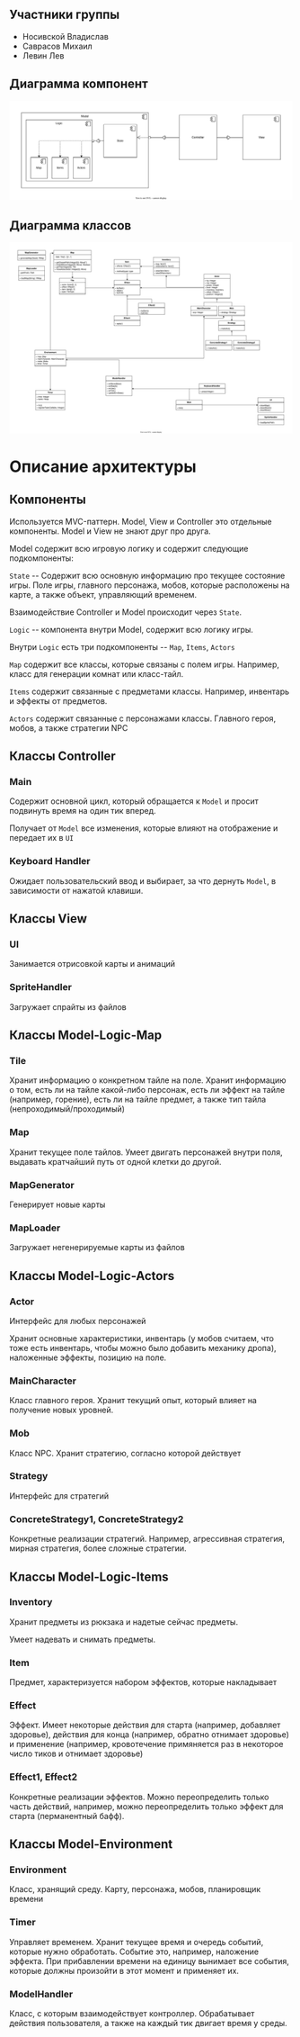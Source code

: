 
## Участники группы

* Носивской Владислав
* Саврасов Михаил
* Левин Лев

## Диаграмма компонент

![Диаграмма](RogueLikeДиаграммаКомпонент.svg)

## Диаграмма классов

![Диаграмма](RogueLikeДиаграммаКлассов.svg)

# Описание архитектуры

## Компоненты

Используется MVC-паттерн. Model, View и Controller это отдельные компоненты. Model и View не знают друг про друга.

Model содержит всю игровую логику и содержит следующие подкомпоненты:

`State` -- Содержит всю основную информацию про текущее состояние игры. Поле игры, 
главного персонажа, мобов, которые расположены на карте, а также объект, управляющий временем.

Взаимодействие Controller и Model происходит через `State`.

`Logic` -- компонента внутри Model, содержит всю логику игры.

Внутри `Logic` есть три подкомпоненты -- `Map`, `Items`, `Actors`

`Map` содержит все классы, которые связаны с полем игры. Например, класс для генерации
комнат или класс-тайл.

`Items` содержит связанные с предметами классы. Например, инвентарь и эффекты от предметов.

`Actors` содержит связанные с персонажами классы. Главного героя, мобов, а также стратегии NPC

## Классы Controller

### Main

Содержит основной цикл, который обращается к `Model` и просит подвинуть время на один тик вперед.

Получает от `Model` все изменения, которые влияют на отображение и передает их в `UI`

### Keyboard Handler

Ожидает пользовательский ввод и выбирает, за что дернуть `Model`, в зависимости от нажатой клавиши.

## Классы View

### UI

Занимается отрисовкой карты и анимаций

### SpriteHandler

Загружает спрайты из файлов

## Классы Model-Logic-Map

### Tile

Хранит информацию о конкретном тайле на поле. Хранит информацию о том, есть ли на тайле какой-либо персонаж, есть ли эффект
на тайле (например, горение), есть ли на тайле предмет, а также тип тайла (непроходимый/проходимый)

### Map

Хранит текущее поле тайлов. Умеет двигать персонажей внутри поля, выдавать кратчайший путь от одной клетки до другой.

### MapGenerator

Генерирует новые карты 

### MapLoader

Загружает негенерируемые карты из файлов

## Классы Model-Logic-Actors

### Actor

Интерфейс для любых персонажей

Хранит основные характеристики, инвентарь (у мобов считаем, что тоже есть инвентарь, чтобы можно было
добавить механику дропа), наложенные эффекты, позицию на поле.

### MainCharacter

Класс главного героя. Хранит текущий опыт, который влияет на получение новых уровней.

### Mob

Класс NPC. Хранит стратегию, согласно которой действует

### Strategy

Интерфейс для стратегий

### ConcreteStrategy1, ConcreteStrategy2

Конкретные реализации стратегий. Например, агрессивная стратегия, мирная стратегия, более сложные стратегии.

## Классы Model-Logic-Items

### Inventory

Хранит предметы из рюкзака и надетые сейчас предметы.

Умеет надевать и снимать предметы.

### Item

Предмет, характеризуется набором эффектов, которые накладывает

### Effect

Эффект. Имеет некоторые действия для старта (например, добавляет здоровье), действия для конца (например, обратно 
отнимает здоровье) и применение (например, кровотечение примяняется раз в некоторое число тиков и отнимает здоровье)

### Effect1, Effect2

Конкретные реализации эффектов. Можно переопределить только часть действий, например, можно переопределить только 
эффект для старта (перманентный бафф).

## Классы Model-Environment

### Environment

Класс, хранящий среду. Карту, персонажа, мобов, планировщик времени

### Timer

Управляет временем. Хранит текущее время и очередь событий, которые нужно обработать. Событие это, например, наложение эффекта.
При прибавлении времени на единицу вынимает все события, которые должны произойти в этот момент и применяет их.

### ModelHandler

Класс, с которым взаимодействует контроллер. Обрабатывает действия пользователя, а также на каждый тик двигает время у среды.
